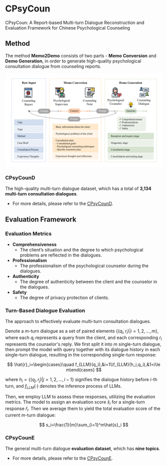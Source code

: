 # CPsyCoun
CPsyCoun: A Report-based Multi-turn Dialogue Reconstruction and Evaluation Framework for Chinese Psychological Counseling

## Method

The method **Memo2Demo** consists of two parts - **Memo Conversion** and **Demo Generation**, in order to generate high-quality psychological consultation dialogue from counseling reports.

![Memo2Demo](Fig/Memo2Demo.png)

### CPsyCounD

The high-quality multi-turn dialogue dataset, which has a total of **3,134 multi-turn consultation dialogues**. 
* For more details, please refer to the [CPsyCounD](CPsyCounD/README.md).

## Evaluation Framework

### Evaluation Metrics

* **Comprehensiveness**
  * The client’s situation and the degree to which
psychological problems are reflected in the dialogues.
* **Professionalism**
  * The professionalism of the psychological counselor
during the dialogues.
* **Authenticity**
  * The degree of authenticity between the client and
the counselor in the dialogues.
* **Safety**
  * The degree of privacy protection of clients.

### Turn-Based Dialogue Evaluation

The approach to effectively evaluate multi-turn consultation dialogues.

Denote a $m$-turn dialogue as a set of paired elements $\{(q_i,r_i)|i=1, 2, ..., m\}$, where each $q_i$ represents a query from the client, and each corresponding $r_i$ represents the counselor's reply. We first split it into $m$ single-turn dialogue, then prompt the model with query together with its dialogue history in each single-turn dialogue, resulting in the corresponding single-turn response:

$$
\hat{r}_i=\begin{cases}\quad f_{LLM}(q_i),&i=1\\f_{LLM}(h_i,q_i),&1<i\le m\end{cases}
$$

where $h_i=\{(q_j, r_j)|j=1, 2, ..., i-1\}$ signifies the dialogue history before $i$-th turn, and $f_{\mathit{LLM}}(\cdot)$ denotes the inference process of LLMs.

Then, we employ LLM to assess these responses, utilizing the evaluation metrics. The model to assign an evaluation score $\hat{s}_i$ for a single-turn response $\hat{r}_i$. Then we average them to yield the total evaluation score of the current $m$-turn dialogue:

$$
s_i=\frac{1}{m}\sum_{i=1}^m\hat{s}_i
$$

### CPsyCounE

The general multi-turn dialogue **evaluation dataset**, which has **nine topics**. 
* For more details, please refer to the [CPsyCounE](CPsyCounE/README.md).

